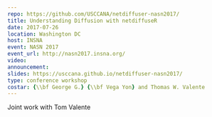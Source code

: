 ```yaml
---
repo: https://github.com/USCCANA/netdiffuser-nasn2017/
title: Understanding Diffusion with netdiffuseR
date: 2017-07-26
location: Washington DC
host: INSNA
event: NASN 2017
event_url: http://nasn2017.insna.org/
video:
announcement:
slides: https://usccana.github.io/netdiffuser-nasn2017/
type: conference workshop
costar: {\\bf George G.} {\\bf Vega Yon} and Thomas W. Valente
---
```


Joint work with Tom Valente

